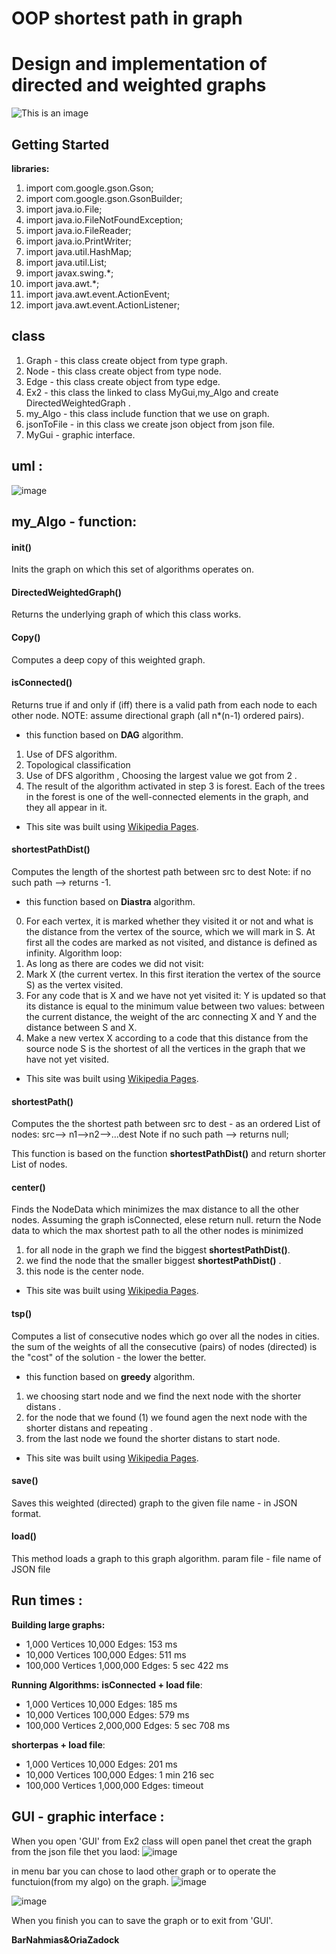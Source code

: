 # OOP shortest path in graph 

# Design and implementation of directed and weighted graphs 

![This is an image](https://user-images.githubusercontent.com/92825016/145035678-cd125e45-64d7-4055-91bb-646ddfbf99ba.png)  

## Getting Started
**libraries:**
1. import com.google.gson.Gson;
2. import com.google.gson.GsonBuilder;
3. import java.io.File;
4. import java.io.FileNotFoundException;
5. import java.io.FileReader;
6. import java.io.PrintWriter;
7. import java.util.HashMap;
8. import java.util.List;
9. import javax.swing.*;
10. import java.awt.*;
11. import java.awt.event.ActionEvent;
12. import java.awt.event.ActionListener;

## class
1. Graph - this class create object from type graph.
2. Node - this class create object from type node.
3. Edge - this class create object from type edge.
4. Ex2 -  this class the linked to class MyGui,my_Algo and create DirectedWeightedGraph  .
5. my_Algo - this class include  function that we use on graph.
6. jsonToFile - in this class we create  json object from json file. 
7. MyGui - graphic interface.


## uml :
![image](https://user-images.githubusercontent.com/92825016/145040004-afc75f74-b14a-4bd6-8967-52d6488b4aa3.png)  


## my_Algo - function:
#### **init()**
Inits the graph on which this set of algorithms operates on.

#### **DirectedWeightedGraph()**
Returns the underlying graph of which this class works.

#### **Copy()**
Computes a deep copy of this weighted graph.

#### **isConnected()** 
Returns true if and only if (iff) there is a valid path from each node to each
other node. NOTE: assume directional graph (all n*(n-1) ordered pairs).
 - this function based on **DAG** algorithm. 
1. Use of DFS algorithm.
2. Topological classification
3. Use of DFS algorithm , Choosing the largest value we got from 2 .
4. The result of the algorithm activated in step 3 is forest. Each of the trees in the forest is one of the well-connected elements in the graph, and they all appear in it.
* This site was built using [Wikipedia Pages](https://en.wikipedia.org/wiki/Directed_acyclic_graph).
#### **shortestPathDist()**
Computes the length of the shortest path between src to dest
Note: if no such path --> returns -1.
 - this function based on **Diastra** algorithm. 
0. For each vertex, it is marked whether they visited it or not and what is the distance from the vertex of the source, which we will mark in S. At first all the codes are marked as not visited, and distance is defined as infinity.
Algorithm loop:
1. As long as there are codes we did not visit:
2. Mark X (the current vertex. In this first iteration the vertex of the source S) as the vertex visited.
3. For any code that is X and we have not yet visited it:
Y is updated so that its distance is equal to the minimum value between two values: between the current distance, the weight of the arc connecting X and Y and the distance between S and X.
4. Make a new vertex X according to a code that this distance from the source node S is the shortest of all the vertices in the graph that we have not yet visited.
* This site was built using [Wikipedia Pages](https://en.wikipedia.org/wiki/Dijkstra%27s_algorithm).
#### **shortestPath()**
Computes the the shortest path between src to dest - as an ordered List of nodes:
src--> n1-->n2-->...dest
Note if no such path --> returns null;

This function is based on the function **shortestPathDist()** and return shorter List of nodes.

#### **center()**
 Finds the NodeData which minimizes the max distance to all the other nodes.
 Assuming the graph isConnected, elese return null. 
 return the Node data to which the max shortest path to all the other nodes is minimized
1. for all node in the graph we find the biggest **shortestPathDist()**.
2. we find the node that the smaller  biggest **shortestPathDist()** .
3. this node is the center node. 
* This site was built using [Wikipedia Pages]( https://en.wikipedia.org/wiki/Graph_center).

#### **tsp()**
Computes a list of consecutive nodes which go over all the nodes in cities.
the sum of the weights of all the consecutive (pairs) of nodes (directed) is the "cost" of the solution -
the lower the better.
  - this function based on **greedy** algorithm. 
1. we choosing start node and we find the next node  with the shorter distans .
2. for the node that we found (1) we found agen the next node  with the shorter distans and repeating .
3. from the last node we found the shorter distans to start node. 
* This site was built using [Wikipedia Pages]( https://en.wikipedia.org/wiki/Travelling_salesman_problem).

#### **save()**
 Saves this weighted (directed) graph to the given
 file name - in JSON format.
#### **load()**
This method loads a graph to this graph algorithm.
param file - file name of JSON file

## Run times :

**Building large graphs:**

- 1,000 Vertices 10,000 Edges: 153 ms
- 10,000 Vertices 100,000 Edges: 511 ms
- 100,000 Vertices 1,000,000 Edges: 5 sec 422 ms

**Running Algorithms:**
**isConnected + load file**:

- 1,000 Vertices 10,000 Edges: 185 ms
- 10,000 Vertices 100,000 Edges: 579 ms
- 100,000 Vertices 2,000,000 Edges: 5 sec 708 ms

**shorterpas + load file**:

- 1,000 Vertices 10,000 Edges: 201 ms
- 10,000 Vertices 100,000 Edges: 1 min 216 sec
- 100,000 Vertices 1,000,000 Edges: timeout

## GUI - graphic interface :
When you open 'GUI' from Ex2 class will open panel thet creat the graph from the json file thet you laod:
![image](https://user-images.githubusercontent.com/92825016/146669687-37d49901-5646-43c1-9d24-3980251b31e1.png)

in menu bar you can chose to laod other graph or to operate the functuion(from my algo) on the graph.
![image](https://user-images.githubusercontent.com/92825016/146669762-5f947775-d11b-49cc-b72a-2cb5c2e9e388.png)

![image](https://user-images.githubusercontent.com/92825016/146669783-a6cb445f-76cf-4a75-9a89-54a1de17af95.png)

When you finish you can to save the graph or to exit from 'GUI'.

**BarNahmias&OriaZadock**
